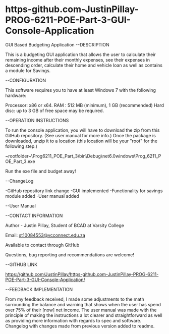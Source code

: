 # https-github.com-JustinPillay-PROG-6211-POE-Part-3-GUI-Console-Application
GUI Based Budgeting Application
--DESCRIPTION


This is a budgeting GUI application that allows the user to calculate their remaining income after their monthly expenses, see their expenses in descending order, calculate their home and vehicle loan as well as contains a module for Savings.


--CONFIGURATION


This software requires you to have at least Windows 7 with the following hardware:

 Processor: x86 or x64.
 RAM : 512 MB (minimum), 1 GB (recommended)
 Hard disc: up to 3 GB of free space may be required.



--OPERATION INSTRUCTIONS


To run the console application, you will have to download the zip from this GitHub repository. (See user manual for more info.)
Once the package is downloaded, unzip it to a location (this location will be your "root" for the following step.)
	
~rootfolder~\\Prog6211_POE_Part_3\bin\Debug\net6.0windows\Prog_6211_POE_Part_3.exe	

Run the exe file and budget away!
  

--ChangeLog

-GitHub repository link change
-GUI implemented
-Functionality for savings module added
-User manual added


--User Manual



--CONTACT INFORMATION

Author - Justin Pillay, Student of BCAD at Varsity College

Email: st10084553@vcconnect.edu.za

Available to contact through GitHub

Questions, bug reporting and recommendations are welcome!


--GITHUB LINK

https://github.com/JustinPillay/https-github.com-JustinPillay-PROG-6211-POE-Part-3-GUI-Console-Application/


--FEEDBACK IMPLEMENTATION

From my feedback received, I made some adjustments to the math surrounding the balance and warning that shows when the user has spend over 75% of their [now] net income. The user manual was made with the principle of making the instructions a lot clearer and straightforward as well as providing more information with regards to spec and software. Changelog with changes made from previous version added to readme.

